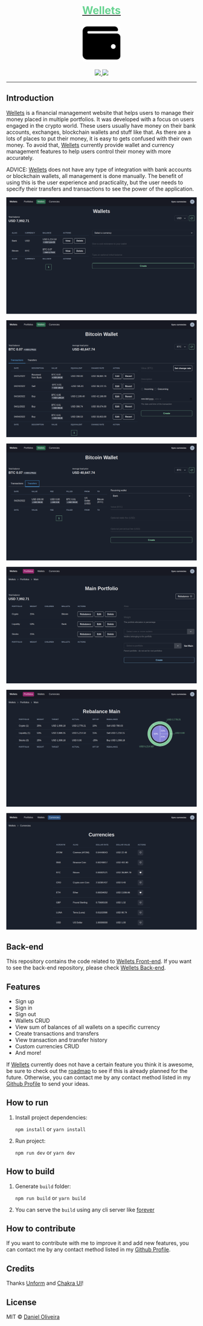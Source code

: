 <div align="center">
  <a href="https://wellets.ondaniel.com.br/">
    <div>
      <h1 style="color: #68d391">Wellets</h1>
    </div>
    <img src="https://github.com/lparolari/wellets-frontend/raw/master/src/Assets/Icons/wallet.svg" width="100" height="100">
  </a>
  <br>
  <br>
  <div>
    <a href="https://github.com/lparolari/wellets-frontend/tags/">
      <img src="https://img.shields.io/github/v/tag/lparolari/wellets-frontend?color=%2368d391&include_prereleases&style=for-the-badge">
    </a>
    <a href="https://github.com/lparolari/wellets-frontend/blob/master/LICENSE">
      <img src="https://img.shields.io/github/license/lparolari/wellets-frontend?color=%2368d391&style=for-the-badge">
    </a>
  </div>
  <hr>
</div>

## Introduction

[Wellets](https://wellets-frontend-pi.vercel.app/) is a financial management website that helps users to manage their money placed in multiple portfolios.
It was developed with a focus on users engaged in the crypto world. These users usually have money on their bank accounts, exchanges, blockchain wallets and stuff like that. As there are a lots of places to put their money, it is easy to gets confused with their own money.
To avoid that, [Wellets](https://wellets.ondaniel.com.br/) currently provide wallet and currency management features to help users control their money with more accurately.

ADVICE: [Wellets](https://wellets.ondaniel.com.br/) does not have any type of integration with bank accounts or blockchain wallets, all management is done manually. The benefit of using this is the user experience and practicality, but the user needs to specify their transfers and transactions to see the power of the application.

![Wallets](docs/screenshots/wallets.png)

![Bitcoin wallet's transactions](docs/screenshots/transactions.png)

![Bitcoin wallet's Transfers](docs/screenshots/transfers.png)

![Main portfolio](docs/screenshots/main-portfolio.png)

![Portfolio rebalance](docs/screenshots/portfolio-rebalance.png)

![Currencies](docs/screenshots/currencies.png)

## Back-end

This repository contains the code related to [Wellets Front-end](https://github.com/stemDaniel/wellets-frontend). If you want to see the back-end repository, please check [Wellets Back-end](https://github.com/stemDaniel/wellets-backend).

## Features

- Sign up
- Sign in
- Sign out
- Wallets CRUD
- View sum of balances of all wallets on a specific currency
- Create transactions and transfers
- View transaction and transfer history
- Custom currencies CRUD
- And more!

If [Wellets](https://wellets.ondaniel.com.br/) currently does not have a certain feature you think it is awesome, be sure to check out the [roadmap](https://www.notion.so/Wellets-public-roadmap-d5e4445d9cc0441694c246904979e5bb) to see if this is already planned for the future. Otherwise, you can contact me by any contact method listed in my [Github Profile](https://github.com/stemDaniel) to send your ideas.

## How to run

1. Install project dependencies:

   `npm install` or `yarn install`

2. Run project:

   `npm run dev` or `yarn dev`

## How to build

1. Generate `build` folder:

   `npm run build` or `yarn build`

2. You can serve the `build` using any cli server like [forever](https://www.npmjs.com/package/forever)

## How to contribute

If you want to contribute with me to improve it and add new features, you can contact me by any contact method listed in my [Github Profile](https://github.com/stemDaniel).

## Credits

Thanks [Unform](https://github.com/unform/unform) and [Chakra UI](https://chakra-ui.com/)!

## License

MIT © [Daniel Oliveira](https://homepages.dcc.ufmg.br/~oliveiradaniel/)
